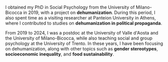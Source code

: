I obtained my PhD in Social Psychology from the University of Milano-Bicocca in 2019, with a project on **dehumanization**. During this period, I also spent time as a visiting researcher at Panteion University in Athens, where I contributed to studies on **dehumanization in political propaganda**.

From 2019 to 2024, I was a postdoc at the University of Valle d'Aosta and the University of Milano-Bicocca, while also teaching social and group psychology at the University of Trento. In these years, I have been focusing on dehumanization, along with other topics such as **gender stereotypes**, **socioeconomic inequality**, and **food sustainability**.
